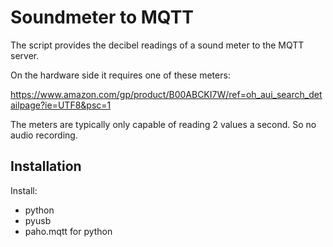 # Soundmeter to MQTT

The script provides the decibel readings of a sound meter to the MQTT server.

On the hardware side it requires one of these meters:

https://www.amazon.com/gp/product/B00ABCKI7W/ref=oh_aui_search_detailpage?ie=UTF8&psc=1

The meters are typically only capable of reading 2 values a second. So no audio recording.

## Installation

Install:

- python
- pyusb
- paho.mqtt for python
